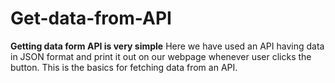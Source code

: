 # Get-data-from-API

**Getting data form API is very simple**
Here we have used an API having data in JSON format and print it out on our webpage whenever user clicks the button. This is the basics for fetching data from an API.
